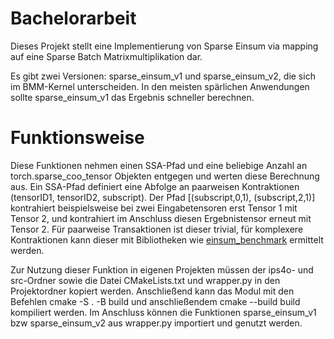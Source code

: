# Bachelorarbeit

Dieses Projekt stellt eine Implementierung von Sparse Einsum via mapping auf eine Sparse Batch Matrixmultiplikation dar. 

Es gibt zwei Versionen: sparse_einsum_v1 und sparse_einsum_v2, die sich im BMM-Kernel unterscheiden. In den meisten spärlichen Anwendungen sollte sparse_einsum_v1 das Ergebnis schneller berechnen. 

# Funktionsweise
Diese Funktionen nehmen einen SSA-Pfad und eine beliebige Anzahl an torch.sparse_coo_tensor Objekten entgegen und werten diese Berechnung aus. Ein SSA-Pfad definiert eine Abfolge an paarweisen Kontraktionen (tensorID1, tensorID2, subscript). Der Pfad [(subscript,0,1), (subscript,2,1)] kontrahiert beispielsweise bei zwei Eingabetensoren erst Tensor 1 mit Tensor 2, und kontrahiert im Anschluss diesen Ergebnistensor erneut mit Tensor 2. Für paarweise Transaktionen ist dieser trivial, für komplexere Kontraktionen kann dieser mit Bibliotheken wie [einsum_benchmark](https://benchmark.einsum.org/)  ermittelt werden.

Zur Nutzung dieser Funktion in eigenen Projekten müssen der ips4o- und src-Ordner sowie die Datei CMakeLists.txt und wrapper.py in den Projektordner kopiert werden. Anschließend kann das Modul mit den Befehlen cmake -S . -B build und anschließendem cmake --build build kompiliert werden. Im Anschluss können die Funktionen sparse_einsum_v1 bzw sparse_einsum_v2 aus wrapper.py importiert und genutzt werden.
